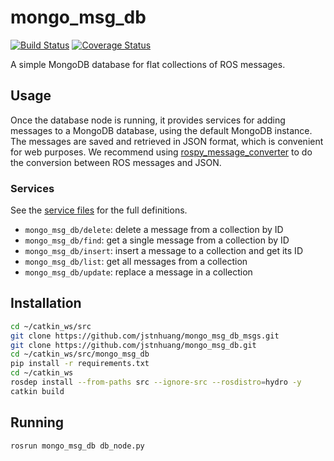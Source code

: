 # mongo_msg_db
[![Build Status](https://travis-ci.org/jstnhuang/mongo_msg_db.svg?branch=master)](https://travis-ci.org/jstnhuang/mongo_msg_db)
[![Coverage Status](https://coveralls.io/repos/github/jstnhuang/mongo_msg_db/badge.svg?branch=master)](https://coveralls.io/github/jstnhuang/mongo_msg_db?branch=master)

A simple MongoDB database for flat collections of ROS messages.

## Usage
Once the database node is running, it provides services for adding messages to a MongoDB database, using the default MongoDB instance.
The messages are saved and retrieved in JSON format, which is convenient for web purposes.
We recommend using [rospy_message_converter](http://wiki.ros.org/rospy_message_converter) to do the conversion between ROS messages and JSON.

### Services
See the [service files](https://github.com/jstnhuang/mongo_msg_db_msgs/tree/master/srv) for the full definitions.
- `mongo_msg_db/delete`: delete a message from a collection by ID
- `mongo_msg_db/find`: get a single message from a collection by ID
- `mongo_msg_db/insert`: insert a message to a collection and get its ID
- `mongo_msg_db/list`: get all messages from a collection
- `mongo_msg_db/update`: replace a message in a collection

## Installation
```bash
cd ~/catkin_ws/src
git clone https://github.com/jstnhuang/mongo_msg_db_msgs.git
git clone https://github.com/jstnhuang/mongo_msg_db.git
cd ~/catkin_ws/src/mongo_msg_db
pip install -r requirements.txt
cd ~/catkin_ws
rosdep install --from-paths src --ignore-src --rosdistro=hydro -y
catkin build
```

## Running
```bash
rosrun mongo_msg_db db_node.py
```
